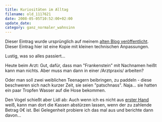 ```yaml
---
title: Kuriositäten im Alltag
filename: old_1117621
date: 2008-05-05T10:52:00+02:00
update_date:
category: ganz_normaler_wahnsinn
---
```

Dieser Eintrag wurde ursprünglich auf meinem [alten Blog veröffentlicht](https://stu.blogger.de/stories/1117621/). Dieser Eintrag hier ist eine Kopie mit kleinen technischen Anpassungen.

Lustig, was so alles passiert…

Heute beim Arzt: Gut, dafür, dass man "Frankenstein" mit Nachnamen heißt kann man nichts. Aber muss man dann in einer /Arztpraxis/ arbeiten?

Oder man soll zwei weiblichen Teenagern beibringen, zu paddeln - diese beschweren sich nach kurzer Zeit, sie seien "patschnass". Naja… sie hatten ein paar Tropfen Wasser auf die Hose bekommen.

Den Vogel schießt aber Lidl ab: Auch wenn ich es nicht aus [erster Hand](http://denkspuren.blogspot.com/2008/04/lidl-und-der-kassen-bug.html) weiß, kann man dort die Kassen abstürzen lassen, wenn der zu zahlende Betrag 0€ ist. Bei Gelegenheit probiere ich das mal aus und berichte dann davon…
